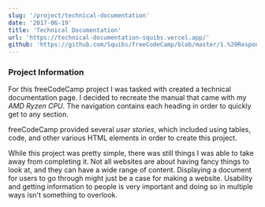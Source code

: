 ```yaml
---
slug: '/project/technical-documentation'
date: '2017-06-19'
title: 'Technical Documentation'
url: 'https://technical-documentation-squibs.vercel.app/'
github: 'https://github.com/Squibs/freeCodeCamp/blob/master/1.%20Responsive%20Web%20Design/14.%20Certification%20Project%20-%20Technical%20Documentation%20Page.md#technical-documentation-page'
---
```


### Project Information

For this freeCodeCamp project I was tasked with created a technical documentation page. I decided to recreate the manual that came with my _AMD Ryzen CPU_. The navigation contains each heading in order to quickly get to any section.

freeCodeCamp provided several _user stories_, which included using tables, code, and other various HTML elements in order to create this project.

While this project was pretty simple, there was still things I was able to take away from completing it. Not all websites are about having fancy things to look at, and they can have a wide range of content. Displaying a document for users to go through might just be a case for making a website. Usability and getting information to people is very important and doing so in multiple ways isn't something to overlook.

